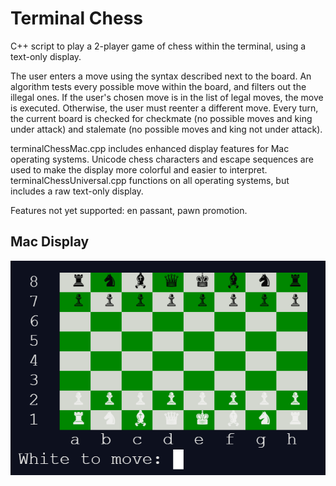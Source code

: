 # Terminal Chess
C++ script to play a 2-player game of chess within the terminal, using a text-only display.

The user enters a move using the syntax described next to the board. An algorithm tests every possible move
within the board, and filters out the illegal ones. If the user's chosen move is in the list of legal moves, the
move is executed. Otherwise, the user must reenter a different move. Every turn, the current board is checked for
checkmate (no possible moves and king under attack) and stalemate (no possible moves and king not under attack).

terminalChessMac.cpp includes enhanced display features for Mac operating systems. Unicode chess characters and
escape sequences are used to make the display more colorful and easier to interpret. terminalChessUniversal.cpp
functions on all operating systems, but includes a raw text-only display.

Features not yet supported: en passant, pawn promotion.

## Mac Display
![Terminal Chess](terminalchesspic.png)

